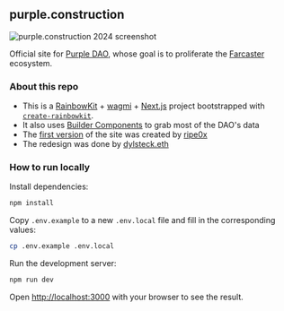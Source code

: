 ## purple.construction

![purple.construction 2024 screenshot](https://i.imgur.com/xLDigs1.png)

Official site for [Purple DAO](https://purple.construction), whose goal is to proliferate the [Farcaster](https://farcaster.xyz) ecosystem.

### About this repo

- This is a [RainbowKit](https://rainbowkit.com) + [wagmi](https://wagmi.sh) + [Next.js](https://nextjs.org/) project bootstrapped with [`create-rainbowkit`](https://github.com/rainbow-me/rainbowkit/tree/main/packages/create-rainbowkit).
- It also uses [Builder Components](https://buildercomponents.wtf/) to grab most of the DAO's data
- The [first version](https://github.com/ripe0x/purple.construction) of the site was created by [ripe0x](https://github.com/ripe0x)
- The redesign was done by [dylsteck.eth](https://warpcast.com/dylsteck.eth)

### How to run locally

Install dependencies:

```bash
npm install
```

Copy `.env.example` to a new `.env.local` file and fill in the corresponding values:

```bash
cp .env.example .env.local
```

Run the development server:

```bash
npm run dev
```

Open [http://localhost:3000](http://localhost:3000) with your browser to see the result.

